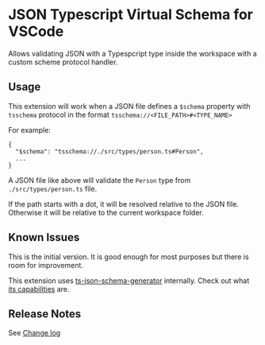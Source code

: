 # JSON Typescript Virtual Schema for VSCode

Allows validating JSON with a Typespcript type inside the workspace with a custom scheme protocol handler.

## Usage

This extension will work when a JSON file defines a `$schema` property with `tsschema` protocol in the format `tsschema://<FILE_PATH>#<TYPE_NAME>`

For example:

```jsonc
{
  "$schema": "tsschema://./src/types/person.ts#Person",
  ...
}
```

A JSON file like above will validate the `Person` type from `./src/types/person.ts` file.

If the path starts with a dot, it will be resolved relative to the JSON file. Otherwise it will be relative to the current workspace folder.

## Known Issues

This is the initial version. It is good enough for most purposes but there is room for improvement.

This extension uses [ts-json-schema-generator](https://github.com/vega/ts-json-schema-generator) internally. Check out what [its capabilities](https://github.com/vega/ts-json-schema-generator#current-state) are.

## Release Notes

See [Change log](./CHANGELOG.md)
